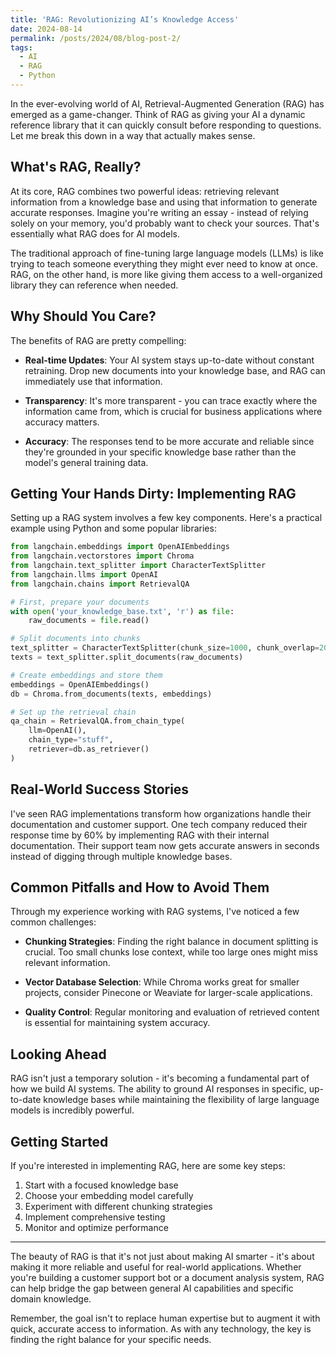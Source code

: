 ```yaml
---
title: 'RAG: Revolutionizing AI’s Knowledge Access'
date: 2024-08-14
permalink: /posts/2024/08/blog-post-2/
tags:
  - AI
  - RAG
  - Python
---
```


In the ever-evolving world of AI, Retrieval-Augmented Generation (RAG) has emerged as a game-changer. Think of RAG as giving your AI a dynamic reference library that it can quickly consult before responding to questions. Let me break this down in a way that actually makes sense.

## What's RAG, Really?

At its core, RAG combines two powerful ideas: retrieving relevant information from a knowledge base and using that information to generate accurate responses. Imagine you're writing an essay - instead of relying solely on your memory, you'd probably want to check your sources. That's essentially what RAG does for AI models.

The traditional approach of fine-tuning large language models (LLMs) is like trying to teach someone everything they might ever need to know at once. RAG, on the other hand, is more like giving them access to a well-organized library they can reference when needed.

## Why Should You Care?

The benefits of RAG are pretty compelling:

* **Real-time Updates**: Your AI system stays up-to-date without constant retraining. Drop new documents into your knowledge base, and RAG can immediately use that information.

* **Transparency**: It's more transparent - you can trace exactly where the information came from, which is crucial for business applications where accuracy matters.

* **Accuracy**: The responses tend to be more accurate and reliable since they're grounded in your specific knowledge base rather than the model's general training data.

## Getting Your Hands Dirty: Implementing RAG

Setting up a RAG system involves a few key components. Here's a practical example using Python and some popular libraries:

```python
from langchain.embeddings import OpenAIEmbeddings
from langchain.vectorstores import Chroma
from langchain.text_splitter import CharacterTextSplitter
from langchain.llms import OpenAI
from langchain.chains import RetrievalQA

# First, prepare your documents
with open('your_knowledge_base.txt', 'r') as file:
    raw_documents = file.read()

# Split documents into chunks
text_splitter = CharacterTextSplitter(chunk_size=1000, chunk_overlap=200)
texts = text_splitter.split_documents(raw_documents)

# Create embeddings and store them
embeddings = OpenAIEmbeddings()
db = Chroma.from_documents(texts, embeddings)

# Set up the retrieval chain
qa_chain = RetrievalQA.from_chain_type(
    llm=OpenAI(),
    chain_type="stuff",
    retriever=db.as_retriever()
)
```

## Real-World Success Stories

I've seen RAG implementations transform how organizations handle their documentation and customer support. One tech company reduced their response time by 60% by implementing RAG with their internal documentation. Their support team now gets accurate answers in seconds instead of digging through multiple knowledge bases.

## Common Pitfalls and How to Avoid Them

Through my experience working with RAG systems, I've noticed a few common challenges:

* **Chunking Strategies**: Finding the right balance in document splitting is crucial. Too small chunks lose context, while too large ones might miss relevant information.

* **Vector Database Selection**: While Chroma works great for smaller projects, consider Pinecone or Weaviate for larger-scale applications.

* **Quality Control**: Regular monitoring and evaluation of retrieved content is essential for maintaining system accuracy.

## Looking Ahead

RAG isn't just a temporary solution - it's becoming a fundamental part of how we build AI systems. The ability to ground AI responses in specific, up-to-date knowledge bases while maintaining the flexibility of large language models is incredibly powerful.

## Getting Started

If you're interested in implementing RAG, here are some key steps:

1. Start with a focused knowledge base
2. Choose your embedding model carefully
3. Experiment with different chunking strategies
4. Implement comprehensive testing
5. Monitor and optimize performance

---

The beauty of RAG is that it's not just about making AI smarter - it's about making it more reliable and useful for real-world applications. Whether you're building a customer support bot or a document analysis system, RAG can help bridge the gap between general AI capabilities and specific domain knowledge.

Remember, the goal isn't to replace human expertise but to augment it with quick, accurate access to information. As with any technology, the key is finding the right balance for your specific needs.
